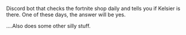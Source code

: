 Discord bot that checks the fortnite shop daily and tells you if Kelsier is there. One of these days, the answer will be yes.

....Also does some other silly stuff.